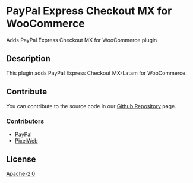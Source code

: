 # PayPal Express Checkout MX for WooCommerce

   Adds PayPal Express Checkout MX for WooCommerce plugin

## Description

   This plugin adds PayPal Express Checkout MX-Latam for WooCommerce.

## Contribute

   You can contribute to the source code in our [Github Repository](https://github.com/PayPal-PixelWeb/woocommerce-paypal-express-mx) page.

### Contributors

   * [PayPal](https://github.com/paypal/merchant-sdk-php/graphs/contributors)
   * [PixelWeb](http://www.pixelweb.com.mx/)
   
## License

   [Apache-2.0](https://www.apache.org/licenses/LICENSE-2.0)
